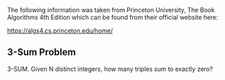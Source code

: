 The following information was taken from Princeton University, The Book Algorithms 4th Edition which can be found from their official website here:

https://algs4.cs.princeton.edu/home/

3-Sum Problem
-----

3-SUM. Given N distinct integers, how many triples sum to exactly zero?
